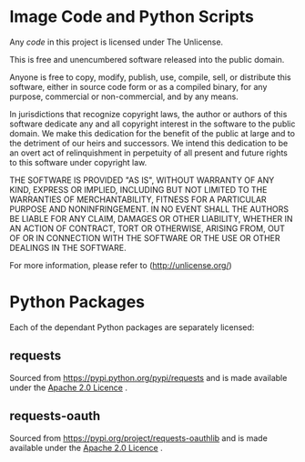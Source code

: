 # Image Code and Python Scripts

Any *code* in this project is licensed under The Unlicense.

This is free and unencumbered software released into the public domain.

Anyone is free to copy, modify, publish, use, compile, sell, or
distribute this software, either in source code form or as a compiled
binary, for any purpose, commercial or non-commercial, and by any
means.

In jurisdictions that recognize copyright laws, the author or authors
of this software dedicate any and all copyright interest in the
software to the public domain. We make this dedication for the benefit
of the public at large and to the detriment of our heirs and
successors. We intend this dedication to be an overt act of
relinquishment in perpetuity of all present and future rights to this
software under copyright law.

THE SOFTWARE IS PROVIDED "AS IS", WITHOUT WARRANTY OF ANY KIND,
EXPRESS OR IMPLIED, INCLUDING BUT NOT LIMITED TO THE WARRANTIES OF
MERCHANTABILITY, FITNESS FOR A PARTICULAR PURPOSE AND NONINFRINGEMENT.
IN NO EVENT SHALL THE AUTHORS BE LIABLE FOR ANY CLAIM, DAMAGES OR
OTHER LIABILITY, WHETHER IN AN ACTION OF CONTRACT, TORT OR OTHERWISE,
ARISING FROM, OUT OF OR IN CONNECTION WITH THE SOFTWARE OR THE USE OR
OTHER DEALINGS IN THE SOFTWARE.

For more information, please refer to (http://unlicense.org/)

# Python Packages

Each of the dependant Python packages are separately licensed:

## requests
Sourced from https://pypi.python.org/pypi/requests and is made available under the [Apache 2.0 Licence](https://www.apache.org/licenses/LICENSE-2.0) .

## requests-oauth
Sourced from https://pypi.org/project/requests-oauthlib and is made available under the [Apache 2.0 Licence](https://www.apache.org/licenses/LICENSE-2.0) .
